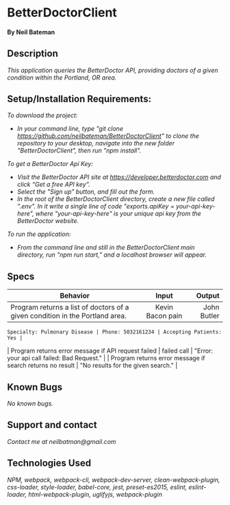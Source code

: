 # BetterDoctorClient


#### By Neil Bateman

## Description
_This application queries the BetterDoctor API, providing doctors of a given condition within the Portland, OR area._

## Setup/Installation Requirements:

_To download the project:_

* _In your command line, type "git clone https://github.com/neilbateman/BetterDoctorClient" to clone the repository to your desktop, navigate into the new folder "BetterDoctorClient", then run "npm install"._

_To get a BetterDoctor Api Key:_

* _Visit the BetterDoctor API site at <https://developer.betterdoctor.com> and click “Get a free API key”._
* _Select the "Sign up" button, and fill out the form._
* _In the root of the BetterDoctorClient directory, create a new file called ".env". In it write a single line of code "exports.apiKey = your-api-key-here", where "your-api-key-here" is your unique api key from the BetterDoctor website._

_To run the application:_

* _From the command line and still in the BetterDoctorClient main directory, run "npm run start," and a localhost browser will appear._

## Specs

| Behavior | Input | Output |
| ------------- |:-------------:| -----:|
|Program returns a list of doctors of a given condition in the Portland area. | Kevin Bacon pain | John Butler

    Specialty: Pulmonary Disease | Phone: 5032161234 | Accepting Patients: Yes |
| Program returns error message if API request failed | failed call | "Error: your api call failed: Bad Request." |
| Program returns error message if search returns no result | "No results for the given search." |

## Known Bugs

_No known bugs._

## Support and contact

_Contact me at neilbatman@gmail.com_

## Technologies Used

_NPM, webpack, webpack-cli, webpack-dev-server, clean-webpack-plugin, css-loader, style-loader, babel-core, jest, preset-es2015, eslint, eslint-loader, html-webpack-plugin, uglifyjs, webpack-plugin_
